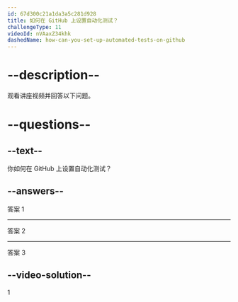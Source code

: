 ```yaml
---
id: 67d300c21a1da3a5c281d928
title: 如何在 GitHub 上设置自动化测试？
challengeType: 11
videoId: nVAaxZ34khk
dashedName: how-can-you-set-up-automated-tests-on-github
---
```


# --description--

观看讲座视频并回答以下问题。

# --questions--

## --text--

你如何在 GitHub 上设置自动化测试？

## --answers--

答案 1

---

答案 2

---

答案 3

## --video-solution--

1

